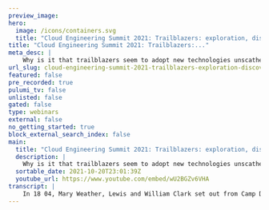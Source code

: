```yaml
---
preview_image:
hero:
  image: /icons/containers.svg
  title: "Cloud Engineering Summit 2021: Trailblazers: exploration, discovery, & navigating failure"
title: "Cloud Engineering Summit 2021: Trailblazers:..."
meta_desc: |
    Why is it that trailblazers seem to adopt new technologies unscathed, but then mainstream adopters come along and follow published “best practices,...
url_slug: cloud-engineering-summit-2021-trailblazers-exploration-discovery-navigating-failure
featured: false
pre_recorded: true
pulumi_tv: false
unlisted: false
gated: false
type: webinars
external: false
no_getting_started: true
block_external_search_index: false
main:
  title: "Cloud Engineering Summit 2021: Trailblazers: exploration, discovery, & navigating failure"
  description: |
    Why is it that trailblazers seem to adopt new technologies unscathed, but then mainstream adopters come along and follow published “best practices,” only to experience major incidents and outages?  Lewis and Clark's epic 8,000-mile expedition into the unknown wilds of the American Pacific Northwest led to the creation of the Oregon Trail, and along the way only lost one team member. Years later, with maps in hand, wagoners would attempt this journey, and along the way, an estimated 20,000 died.  In this session, I’ll share what we can learn from trailblazers and how adopting techniques for exploration (even when operating in well-known territory) can help us build more reliable systems, and maybe even prevent you from dying of dysentery!  Talk by: Jason Yee
  sortable_date: 2021-10-20T23:01:39Z
  youtube_url: https://www.youtube.com/embed/wU2BGZv6VHA
transcript: |
    In 18 04, Mary Weather, Lewis and William Clark set out from Camp Du Bois near present day ST Louis, Missouri. And they'd embark on an epic expedition that would traverse over 8000 miles. They'd catalog dozens of plant and animal species that had never been documented before. And they'd map the lands between the plains of the Americas and the Pacific Northwest. Their work helped create the Oregon trail, which was used by over 400,000 people to settle in this part of the country. But one of the stark contrasts between the wagons and these trailblazers is that an estimated 40 to 60,000 people died on the Oregon trail. Over one in 10 people that attempted the journey. The Lewis and Clark's team only saw one death. Sergeant Charles Floyd died early in the trip due to a burst appendix. And that's not to say that the team didn't have their challenges. They certainly did. In fact, at one point, Lewis got shot in the butt because he was mistaken for an elk. But the differences are stark. So why is this? What is it about the Lewis and Clark team that was so different Lewis and Clark's team wasn't made up of professional explorers. Now, you could argue that they were far more skilled than any of the homesteaders. And there's definitely advantages to having a team with a broad diversity of skills that can tackle anything you might encounter. But I think the thing that made the biggest impact is the mindset that goes into creating teams like this. The mindset of not knowing what to expect the mindset of exploration. The explorer mindset is constantly asking what's next. Where can I go from here? And how can I prepare for the unexpected? The follower mindset has no vision for the possibilities of the dangers because it's been given a map. You see the thing about maps is they make us a bit complacent when you're told where to go and what to do and what to expect. It makes it really difficult to step outside of that and to prepare for the unexpected. And we often see this with the complex technologies that we work with. It's so easy to use the pre baked ami or containers or just install the Helmm chart or even better use a SAS offering. So you can just subscribe to the service and not even have to worry about the operations. And I'm, I'm not saying that any of these are bad. They're good. No, they're great. And I use a lot of these things myself to get quickly set up. But with all of this, we risk falling into that follower mindset and it means that when we face incidents, we're more surprised and we're less prepared to deal with them. So how do we prepare ourselves? How do we regain some of that explorer mindset? I think the first thing that we can do is to try to reorient ourselves and get a better sense of the signs of danger. Most of us have experienced incidents and a lot of us have experienced so many that we've got weird ptsd issues from them. Incidents are like encountering a bear on the trail. Incidents are obvious problems and if you run into enough bears, you'll eventually get really good at running away or maybe you won't and you'll just become another casualty on the Oregon trail. But constantly getting attacked by bears doesn't help prepare you for avoiding them in the first place. You need to start in a safer place. You need to start to learn how to evaluate your environment for those signs of danger to look for the bear tracks or sketch or other telltale signs that a bear will be close by. And this is why I love Chaos Engineering. Chaos Engineering is often described as intentional failure, but I think that can be a bit misleading. It's not about creating incidents. It's about building a better understanding so that we can identify problems before they become incidents. And I think Chaos Engineering helps us to regain that, explore mindset in part because you start by questioning what you think, you know, the chaos engineering process begins with observing your systems to establish a baseline and then using that to create a hypothesis. What do you think will happen? How do you think your systems will react or behave and beyond just your application or individual services, how will this be reflected in your monitoring systems or in other dependencies? What sort of alerts should get triggered in the Chaos Engineering community? We often talk about starting experiments with a small blast radius and a small magnitude. What's the smallest number of hosts or services or containers that we can impact with the smallest amount of failure in order to derive some data to pick up on those signals of danger? We also set abort conditions, abort conditions are guard rails so that we can halt a failure and prevent any real damage. It's only after defining your expectations and these safety parameters that you run the experiment by injecting failure and collecting data afterwards, you analyze the data and determine if any action steps need to be taken. Finally, you share your findings and you iterate. Once you validate what you know, the next step is to start imagining what's possible and where potential factors can come into play. For example, if I'm validating that Cubers will automatically reschedule a pod when it fails and it works as I expect I now have a better baseline to start exploring the ways in which this might not work. For example, if the cluster didn't have enough resources such as memory, our systems have become extremely complex and it's nearly impossible for any of us to become masters of every software and service offering out there. Following maps, whether in the form of prepackaged config files or dodgy, best practice tutorials or random stack overflow, how to articles. Those are all easy ways for us to get halfway down the trail completely unprepared for the inevitable troubles that will arise. Adopting an explorer mindset and using a bit of chaos is how you can prepare chaos engineering is how you can confirm what you know and safely discover, explore and prepare for the dangers that you weren't aware of. And that's how you ensure that everybody in your party reaches the destination.
---
```


